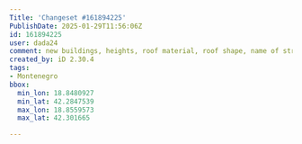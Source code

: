 ```yaml
---
Title: 'Changeset #161894225'
PublishDate: 2025-01-29T11:56:06Z
id: 161894225
user: dada24
comment: new buildings, heights, roof material, roof shape, name of streets
created_by: iD 2.30.4
tags:
- Montenegro
bbox:
  min_lon: 18.8480927
  min_lat: 42.2847539
  max_lon: 18.8559573
  max_lat: 42.301665

---
```

